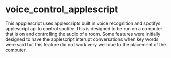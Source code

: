 # voice_control_applescript

This appplescript uses applescripts built in voice recognition and spotifys applescript api to control spotify. This is designed to be run on a computer that is on and controlling the audio of a room. Some features were initially designed to have the applescript interupt conversations when key words were said but this feature did not work very well due to the placement of the computer.
